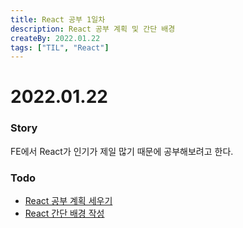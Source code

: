 ```yaml
---
title: React 공부 1일차
description: React 공부 계획 및 간단 배경
createBy: 2022.01.22
tags: ["TIL", "React"]
---
```


# 2022.01.22

### Story

FE에서 React가 인기가 제일 많기 때문에 공부해보려고 한다.

### Todo

-   [React 공부 계획 세우기](/TIL/study/react/plan)
-   [React 간단 배경 작성](/study/react/react/#간단-배경-01-22)

